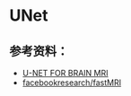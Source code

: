 # UNet

## 参考资料：
- [U-NET FOR BRAIN MRI](https://pytorch.org/hub/mateuszbuda_brain-segmentation-pytorch_unet/)
- [facebookresearch/fastMRI](https://github.com/facebookresearch/fastMRI)
